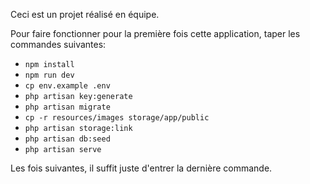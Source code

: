 Ceci est un projet réalisé en équipe.

Pour faire fonctionner pour la première fois cette application, taper les commandes suivantes:
* ```npm install```
* ```npm run dev```
* ```cp env.example .env```
* ```php artisan key:generate```
* ```php artisan migrate```
* ```cp -r resources/images storage/app/public```
* ```php artisan storage:link```
* ```php artisan db:seed```
* ```php artisan serve```

Les fois suivantes, il suffit juste d'entrer la dernière commande.